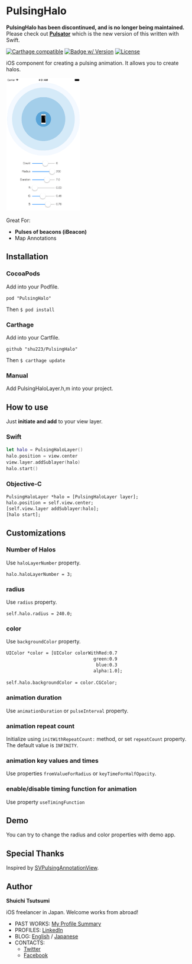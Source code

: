 PulsingHalo
===========

**PulsingHalo has been discontinued, and is no longer being maintained.** Please check out **[Pulsator](https://github.com/shu223/Pulsator)** which is the new version of this written with Swift.

[![Carthage compatible](https://img.shields.io/badge/Carthage-compatible-4BC51D.svg?style=flat)](https://github.com/Carthage/Carthage)
[![Badge w/ Version](http://cocoapod-badges.herokuapp.com/v/PulsingHalo/badge.png)](http://cocoadocs.org/docsets/PulsingHalo)
[![License](http://img.shields.io/badge/license-MIT-lightgrey.svg?style=flat
)](http://mit-license.org)

iOS component for creating a pulsing animation. It allows you to create halos.

![](demo_.gif)
                    
Great For:

- **Pulses of beacons (iBeacon)**
- Map Annotations


## Installation

### CocoaPods

Add into your Podfile.

```
pod "PulsingHalo"
```

Then `$ pod install`


### Carthage

Add into your Cartfile.

```
github "shu223/PulsingHalo"
```

Then `$ carthage update`


### Manual

Add PulsingHaloLayer.h,m into your project.

## How to use

Just **initiate and add** to your view layer.

### Swift

```swift
let halo = PulsingHaloLayer()
halo.position = view.center
view.layer.addSublayer(halo)
halo.start()
```

### Objective-C

```objc
PulsingHaloLayer *halo = [PulsingHaloLayer layer];
halo.position = self.view.center;
[self.view.layer addSublayer:halo];
[halo start];
```




## Customizations

### Number of Halos

Use `haloLayerNumber` property.

```objc
halo.haloLayerNumber = 3;
```

### radius

Use `radius` property.

```objc
self.halo.radius = 240.0;
```

### color

Use `backgroundColor` property.

```objc
UIColor *color = [UIColor colorWithRed:0.7
                                 green:0.9
                                  blue:0.3
                                 alpha:1.0];

self.halo.backgroundColor = color.CGColor;
```

### animation duration

Use `animationDuration` or `pulseInterval` property.


### animation repeat count

Initialize using `initWithRepeatCount:` method, or set `repeatCount` property. The default value is `INFINITY`.


### animation key values and times

Use properties `fromValueForRadius` or `keyTimeForHalfOpacity`.

### enable/disable timing function for animation

Use property `useTimingFunction`

## Demo

You can try to change the radius and color properties with demo app.


## Special Thanks

Inspired by [SVPulsingAnnotationView](https://github.com/samvermette/SVPulsingAnnotationView).

## Author

**Shuichi Tsutsumi**

iOS freelancer in Japan. Welcome works from abroad!

- PAST WORKS:  [My Profile Summary](https://medium.com/@shu223/my-profile-summary-f14bfc1e7099#.vdh0i7clr)
- PROFILES: [LinkedIn](https://www.linkedin.com/in/shuichi-tsutsumi-525b755b/)
- BLOG: [English](https://medium.com/@shu223/) / [Japanese](http://d.hatena.ne.jp/shu223/)
- CONTACTS:
  - [Twitter](https://twitter.com/shu223)
  - [Facebook](https://www.facebook.com/shuichi.tsutsumi)
